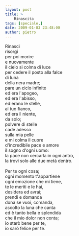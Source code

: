 ```yaml
---
layout: post
title: >
    Rinascita
tags: [speciale,]
date: 2009-01-03 23:48:00
author: pietro
---
```

Rinasci<br/>risorgi<br/>per poi morire<br/>e nuovamente<br/>il cielo si colma di luce<br/>per cedere il posto alla falce<br/>di luna<br/>della nera madre;<br/>pare un ciclo infinito<br/>ed era l'apogeo,<br/>ed era l'abisso,<br/>ed erano le stelle,<br/>al tuo fianco,<br/>ed era il niente,<br/>da solo;<br/>polvere di stelle<br/>cade adesso<br/>sulla mia pelle<br/>e mi colma il cuore<br/>d'incredibile pace e amore<br/>il sogno d'ogni uomo:<br/>la pace non cercarla in ogni antro,<br/>la trovi solo alle due metà dentro.<br/><br/>Per te ogni cosa;<br/>ogni momento t'appartiene<br/>ogni emozione che mi tiene,<br/>te le meriti e le hai,<br/>desidera ed avrai;<br/>prendi e domanda<br/>dona se vuoi, comanda,<br/>ascolto la luna che canta<br/>ed è tanto bella e splendida<br/>che il mio dolor non conta;<br/>io starò bene per te,<br/>io sarò felice per te.
